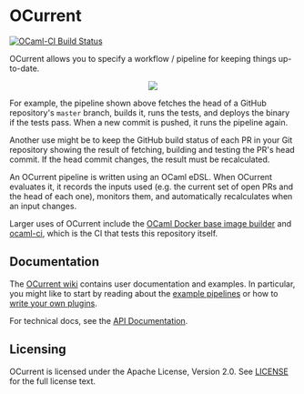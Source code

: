 # OCurrent

[![OCaml-CI Build Status](https://img.shields.io/endpoint?url=https%3A%2F%2Fci.ocamllabs.io%2Fbadge%2Focurrent%2Focurrent%2Fmaster&logo=ocaml)](https://ci.ocamllabs.io/github/ocurrent/ocurrent)

OCurrent allows you to specify a workflow / pipeline for keeping things up-to-date.

<p align='center'>
  <img src="./doc/gated-deploy.svg"/>
</p>

For example, the pipeline shown above fetches the head of a GitHub repository's
`master` branch, builds it, runs the tests, and deploys the binary if the tests
pass. When a new commit is pushed, it runs the pipeline again.

Another use might be to keep the GitHub build status of each PR in your Git
repository showing the result of fetching, building and testing the PR's head
commit. If the head commit changes, the result must be recalculated.

An OCurrent pipeline is written using an OCaml eDSL. When OCurrent evaluates it,
it records the inputs used (e.g. the current set of open PRs and the head of each
one), monitors them, and automatically recalculates when an input changes.

Larger uses of OCurrent include the
[OCaml Docker base image builder][docker-base-images] and
[ocaml-ci][], which is the CI that tests this repository itself.

## Documentation

The [OCurrent wiki][] contains user documentation and examples.
In particular, you might like to start by reading about the
[example pipelines][] or how to [write your own plugins][writing-plugins].

For technical docs, see the [API Documentation][].

## Licensing

OCurrent is licensed under the Apache License, Version 2.0.
See [LICENSE][] for the full license text.

[docker-base-images]: https://github.com/ocurrent/docker-base-images
[ocaml-ci]: https://github.com/ocurrent/ocaml-ci/
[writing-plugins]: https://github.com/ocurrent/ocurrent/wiki/Writing-plugins
[example pipelines]: https://github.com/ocurrent/ocurrent/wiki/Example-pipelines
[OCurrent wiki]: https://github.com/ocurrent/ocurrent/wiki
[API Documentation]: https://ocurrent.github.io/ocurrent/index.html
[LICENSE]: ./LICENSE
